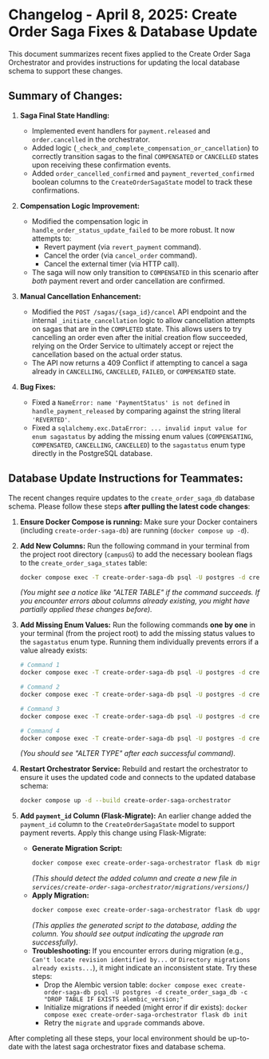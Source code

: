 # Changelog - April 8, 2025: Create Order Saga Fixes & Database Update

This document summarizes recent fixes applied to the Create Order Saga Orchestrator and provides instructions for updating the local database schema to support these changes.

## Summary of Changes:

1.  **Saga Final State Handling:**
    *   Implemented event handlers for `payment.released` and `order.cancelled` in the orchestrator.
    *   Added logic (`_check_and_complete_compensation_or_cancellation`) to correctly transition sagas to the final `COMPENSATED` or `CANCELLED` states upon receiving these confirmation events.
    *   Added `order_cancelled_confirmed` and `payment_reverted_confirmed` boolean columns to the `CreateOrderSagaState` model to track these confirmations.

2.  **Compensation Logic Improvement:**
    *   Modified the compensation logic in `handle_order_status_update_failed` to be more robust. It now attempts to:
        *   Revert payment (via `revert_payment` command).
        *   Cancel the order (via `cancel_order` command).
        *   Cancel the external timer (via HTTP call).
    *   The saga will now only transition to `COMPENSATED` in this scenario after *both* payment revert and order cancellation are confirmed.

3.  **Manual Cancellation Enhancement:**
    *   Modified the `POST /sagas/{saga_id}/cancel` API endpoint and the internal `_initiate_cancellation` logic to allow cancellation attempts on sagas that are in the `COMPLETED` state. This allows users to try cancelling an order even after the initial creation flow succeeded, relying on the Order Service to ultimately accept or reject the cancellation based on the actual order status.
    *   The API now returns a 409 Conflict if attempting to cancel a saga already in `CANCELLING`, `CANCELLED`, `FAILED`, or `COMPENSATED` state.

4.  **Bug Fixes:**
    *   Fixed a `NameError: name 'PaymentStatus' is not defined` in `handle_payment_released` by comparing against the string literal `'REVERTED'`.
    *   Fixed a `sqlalchemy.exc.DataError: ... invalid input value for enum sagastatus` by adding the missing enum values (`COMPENSATING`, `COMPENSATED`, `CANCELLING`, `CANCELLED`) to the `sagastatus` enum type directly in the PostgreSQL database.

## Database Update Instructions for Teammates:

The recent changes require updates to the `create_order_saga_db` database schema. Please follow these steps **after pulling the latest code changes**:

1.  **Ensure Docker Compose is running:** Make sure your Docker containers (including `create-order-saga-db`) are running (`docker compose up -d`).
2.  **Add New Columns:** Run the following command in your terminal from the project root directory (`campusG`) to add the necessary boolean flags to the `create_order_saga_states` table:
    ```bash
    docker compose exec -T create-order-saga-db psql -U postgres -d create_order_saga_db -c "ALTER TABLE create_order_saga_states ADD COLUMN order_cancelled_confirmed BOOLEAN NOT NULL DEFAULT FALSE, ADD COLUMN payment_reverted_confirmed BOOLEAN NOT NULL DEFAULT FALSE;"
    ```
    *(You might see a notice like "ALTER TABLE" if the command succeeds. If you encounter errors about columns already existing, you might have partially applied these changes before).*

3.  **Add Missing Enum Values:** Run the following commands **one by one** in your terminal (from the project root) to add the missing status values to the `sagastatus` enum type. Running them individually prevents errors if a value already exists:
    ```bash
    # Command 1
    docker compose exec -T create-order-saga-db psql -U postgres -d create_order_saga_db -c "ALTER TYPE sagastatus ADD VALUE IF NOT EXISTS 'COMPENSATING';"

    # Command 2
    docker compose exec -T create-order-saga-db psql -U postgres -d create_order_saga_db -c "ALTER TYPE sagastatus ADD VALUE IF NOT EXISTS 'COMPENSATED';"

    # Command 3
    docker compose exec -T create-order-saga-db psql -U postgres -d create_order_saga_db -c "ALTER TYPE sagastatus ADD VALUE IF NOT EXISTS 'CANCELLING';"

    # Command 4
    docker compose exec -T create-order-saga-db psql -U postgres -d create_order_saga_db -c "ALTER TYPE sagastatus ADD VALUE IF NOT EXISTS 'CANCELLED';"
    ```
    *(You should see "ALTER TYPE" after each successful command).*

4.  **Restart Orchestrator Service:** Rebuild and restart the orchestrator to ensure it uses the updated code and connects to the updated database schema:
    ```bash
    docker compose up -d --build create-order-saga-orchestrator
    ```

5.  **Add `payment_id` Column (Flask-Migrate):** An earlier change added the `payment_id` column to the `CreateOrderSagaState` model to support payment reverts. Apply this change using Flask-Migrate:
    *   **Generate Migration Script:**
        ```bash
        docker compose exec create-order-saga-orchestrator flask db migrate -m "Add payment_id to CreateOrderSagaState"
        ```
        *(This should detect the added column and create a new file in `services/create-order-saga-orchestrator/migrations/versions/`)*
    *   **Apply Migration:**
        ```bash
        docker compose exec create-order-saga-orchestrator flask db upgrade
        ```
        *(This applies the generated script to the database, adding the column. You should see output indicating the upgrade ran successfully).*
    *   **Troubleshooting:** If you encounter errors during migration (e.g., `Can't locate revision identified by...` or `Directory migrations already exists...`), it might indicate an inconsistent state. Try these steps:
        *   Drop the Alembic version table: `docker compose exec create-order-saga-db psql -U postgres -d create_order_saga_db -c "DROP TABLE IF EXISTS alembic_version;"`
        *   Initialize migrations if needed (might error if dir exists): `docker compose exec create-order-saga-orchestrator flask db init`
        *   Retry the `migrate` and `upgrade` commands above.

After completing all these steps, your local environment should be up-to-date with the latest saga orchestrator fixes and database schema.
